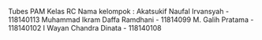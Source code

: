 Tubes PAM
Kelas RC
Nama kelompok : Akatsukif
Naufal Irvansyah - 118140113
Muhammad Ikram Daffa Ramdhani - 11814099
M. Galih Pratama - 118140102
I Wayan Chandra Dinata - 118140108
